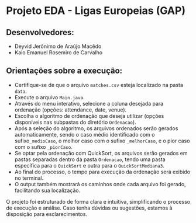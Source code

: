 # Projeto EDA - Ligas Europeias (GAP)

## Desenvolvedores:
- Deyvid Jerônimo de Araújo Macêdo
- Kaio Emanuel Rosemiro de Carvalho

## Orientações sobre a execução:

* Certifique-se de que o arquivo `matches.csv` esteja localizado na pasta `data`.
* Execute o arquivo `Main.java`.
* Através do menu interativo, selecione a coluna desejada para ordenação (opções: attendance, date, venue).
* Escolha o algoritmo de ordenação que deseja utilizar (opções disponíveis nas subpastas do diretório `Ordenacao`).
* Após a seleção do algoritmo, os arquivos ordenados serão gerados automaticamente, sendo o caso médio identificado com o sufixo`_medioCaso`, o melhor caso com o sufixo `_melhorCaso`, e o pior caso com o sufixo `_piorCaso`.
* Se optar pela ordenação com QuickSort, os arquivos serão gerados em pastas separadas dentro da pasta `Ordenacao`, tendo uma pasta específica para o `QuickSort` e outra para o `QuickSortMediana3`.
* Ao final do processo, o tempo para execução da ordenação será exibido no terminal.
* O output também mostrará os caminhos onde cada arquivo foi gerado, facilitando sua localização.

O projeto foi estruturado de forma clara e intuitiva, simplificando o processo de execução e análise. Caso tenha dúvidas ou sugestões, estamos à disposição para esclarecimentos.
